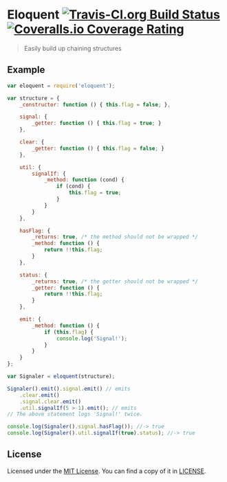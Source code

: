 # Eloquent [![Travis-CI.org Build Status](https://img.shields.io/travis/Qix-/eloquent.svg?style=flat-square)](https://travis-ci.org/Qix-/eloquent) [![Coveralls.io Coverage Rating](https://img.shields.io/coveralls/Qix-/eloquent.svg?style=flat-square)](https://coveralls.io/r/Qix-/eloquent)
> Easily build up chaining structures

## Example

```javascript
var eloquent = require('eloquent');

var structure = {
	_constructor: function () { this.flag = false; },

	signal: {
		_getter: function () { this.flag = true; }
	},

	clear: {
		_getter: function () { this.flag = false; }
	},

	util: {
		signalIf: {
			_method: function (cond) {
				if (cond) {
					this.flag = true;
				}
			}
		}
	},

	hasFlag: {
		_returns: true, /* the method should not be wrapped */
		_method: function () {
			return !!this.flag;
		}
	},

	status: {
		_returns: true, /* the getter should not be wrapped */
		_getter: function () {
			return !!this.flag;
		}
	},

	emit: {
		_method: function () {
			if (this.flag) {
				console.log('Signal!');
			}
		}
	}
};

var Signaler = eloquent(structure);

Signaler().emit().signal.emit() // emits
	.clear.emit()
	.signal.clear.emit()
	.util.signalIf(5 > 1).emit(); // emits
// The above statement logs 'Signal!' twice.

console.log(Signaler().signal.hasFlag()); //-> true
console.log(Signaler().util.signalIf(true).status); //-> true
```

## License
Licensed under the [MIT License](http://opensource.org/licenses/MIT).
You can find a copy of it in [LICENSE](LICENSE).
